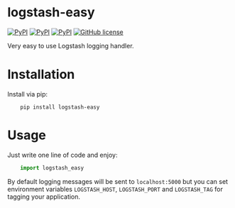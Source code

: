 logstash-easy
=============
[![PyPI](https://img.shields.io/pypi/dm/logstash-easy.svg?maxAge=2592000)](https://pypi.python.org/pypi/logstash-easy)
[![PyPI](https://img.shields.io/pypi/v/logstash-easy.svg?maxAge=2592000)](https://pypi.python.org/pypi/logstash-easy)
[![PyPI](https://img.shields.io/pypi/pyversions/logstash-easy.svg?maxAge=2592000)](https://pypi.python.org/pypi/logstash-easy)
[![GitHub license](https://img.shields.io/badge/license-MIT-blue.svg?maxAge=2592000)](https://raw.githubusercontent.com/Fatal1ty/logstash_easy/master/LICENSE)

Very easy to use Logstash logging handler.

Installation
============

Install via pip:

```
    pip install logstash-easy
```

Usage
=====

Just write one line of code and enjoy:

```python
    import logstash_easy
```

By default logging messages will be sent to `localhost:5000` but you can set environment variables `LOGSTASH_HOST`, `LOGSTASH_PORT` and `LOGSTASH_TAG` for tagging your application.
